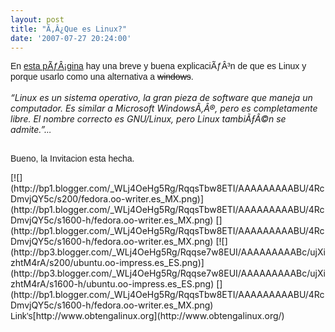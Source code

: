 ```yaml
---
layout: post
title: "Ã‚Â¿Que es Linux?"
date: '2007-07-27 20:24:00'
---
```



<span style=";font-family:arial;font-size:100%;">En [esta pÃƒÂ¡gina](http://www.obtengalinux.org/) hay una breve y buena explicaciÃƒÂ³n de que es Linux y porque usarlo como una alternativa a <strike>windows</strike>.</span><span style="font-style: italic;">  
</span>  
<span style="font-style: italic;">“Linux es un </span>*sistema operativo*<span style="font-style: italic;">, la gran pieza de software que maneja un computador. Es similar a Microsoft WindowsÃ‚Â®, pero es completamente libre. El nombre correcto es </span>*GNU/Linux*<span style="font-style: italic;">, pero Linux tambiÃƒÂ©n se admite.”.<span style="font-family:arial;">..</span></span>


## <span style="font-size:100%;"></span>

<span style="font-family:arial;"> Bueno, la Invitacion<span style="font-family:arial;"> esta hecha</span>.</span>

<div style="text-align: left;">[![](http://bp1.blogger.com/_WLj4OeHg5Rg/RqqsTbw8ETI/AAAAAAAAABU/4RcDmvjQY5c/s200/fedora.oo-writer.es_MX.png)](http://bp1.blogger.com/_WLj4OeHg5Rg/RqqsTbw8ETI/AAAAAAAAABU/4RcDmvjQY5c/s1600-h/fedora.oo-writer.es_MX.png) [](http://bp1.blogger.com/_WLj4OeHg5Rg/RqqsTbw8ETI/AAAAAAAAABU/4RcDmvjQY5c/s1600-h/fedora.oo-writer.es_MX.png) [![](http://bp3.blogger.com/_WLj4OeHg5Rg/Rqqse7w8EUI/AAAAAAAAABc/ujXizhtM4rA/s200/ubuntu.oo-impress.es_ES.png)](http://bp3.blogger.com/_WLj4OeHg5Rg/Rqqse7w8EUI/AAAAAAAAABc/ujXizhtM4rA/s1600-h/ubuntu.oo-impress.es_ES.png) [](http://bp1.blogger.com/_WLj4OeHg5Rg/RqqsTbw8ETI/AAAAAAAAABU/4RcDmvjQY5c/s1600-h/fedora.oo-writer.es_MX.png)</div><span style="font-family:arial;">Link’s</span>[http://www.obtengalinux.org](http://www.obtengalinux.org/)


